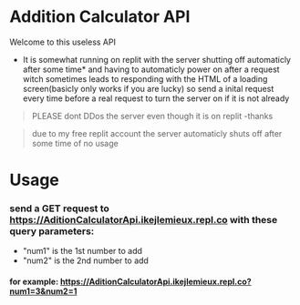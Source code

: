 # Addition Calculator API
Welcome to this useless API

- It is somewhat running on replit with the server shutting off automaticly after some time* and having to automaticly power on after a request witch sometimes leads to responding with the HTML of a loading screen(basicly only works if you are lucky) so send a inital request every time before a real request to turn the server on if it is not already

>PLEASE dont DDos the server even though it is on replit -thanks

>due to my free replit account the server automaticly shuts off after some time of no usage

# Usage
### send a GET request to https://AditionCalculatorApi.ikejlemieux.repl.co with these query parameters:
- "num1" is the 1st number to add
- "num2" is the 2nd number to add

#### for example: https://AditionCalculatorApi.ikejlemieux.repl.co?num1=3&num2=1
